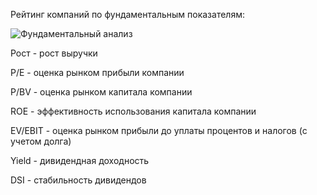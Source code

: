 Рейтинг компаний по фундаментальным показателям:

<img src="https://raw.githubusercontent.com/Ragve-hub/scribble/gh-pages/images/.jpg" alt="Фундаментальный анализ">

Рост - рост выручки

P/E - оценка рынком прибыли компании

P/BV - оценка рынком капитала компании

ROE - эффективность использования капитала компании

EV/EBIT - оценка рынком прибыли до уплаты процентов и налогов (с учетом долга)

Yield - дивидендная доходность

DSI - стабильность дивидендов
